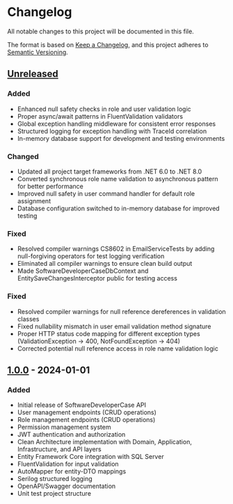 # Changelog

All notable changes to this project will be documented in this file.

The format is based on [Keep a Changelog](https://keepachangelog.com/en/1.1.0/),
and this project adheres to [Semantic Versioning](https://semver.org/spec/v2.0.0.html).

## [Unreleased]

### Added
- Enhanced null safety checks in role and user validation logic
- Proper async/await patterns in FluentValidation validators
- Global exception handling middleware for consistent error responses
- Structured logging for exception handling with TraceId correlation
- In-memory database support for development and testing environments

### Changed
- Updated all project target frameworks from .NET 6.0 to .NET 8.0
- Converted synchronous role name validation to asynchronous pattern for better performance
- Improved null safety in user command handler for default role assignment
- Database configuration switched to in-memory database for improved testing

### Fixed
- Resolved compiler warnings CS8602 in EmailServiceTests by adding null-forgiving operators for test logging verification
- Eliminated all compiler warnings to ensure clean build output
- Made SoftwareDeveloperCaseDbContext and EntitySaveChangesInterceptor public for testing access

### Fixed
- Resolved compiler warnings for null reference dereferences in validation classes
- Fixed nullability mismatch in user email validation method signature
- Proper HTTP status code mapping for different exception types (ValidationException → 400, NotFoundException → 404)
- Corrected potential null reference access in role name validation logic

## [1.0.0] - 2024-01-01

### Added
- Initial release of SoftwareDeveloperCase API
- User management endpoints (CRUD operations)
- Role management endpoints (CRUD operations)
- Permission management system
- JWT authentication and authorization
- Clean Architecture implementation with Domain, Application, Infrastructure, and API layers
- Entity Framework Core integration with SQL Server
- FluentValidation for input validation
- AutoMapper for entity-DTO mappings
- Serilog structured logging
- OpenAPI/Swagger documentation
- Unit test project structure

[Unreleased]: https://github.com/yourusername/SoftwareDeveloperCase/compare/v1.0.0...HEAD
[1.0.0]: https://github.com/yourusername/SoftwareDeveloperCase/releases/tag/v1.0.0
